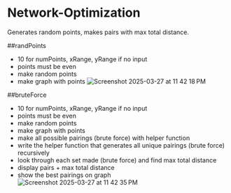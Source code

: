 # Network-Optimization

Generates random points, makes pairs with max total distance.

##randPoints
- 10 for numPoints, xRange, yRange if no input
- points must be even
- make random points
- make graph with points
![Screenshot 2025-03-27 at 11 42 18 PM](https://github.com/user-attachments/assets/dfbb2514-e76c-43be-807a-58a706660a95)

##bruteForce
- 10 for numPoints, xRange, yRange if no input
- points must be even
- make random points
- make graph with points
- make all possible pairings (brute force) with helper function
- write the helper function that generates all unique pairings (brute force) recursively
- look through each set made (brute force) and find max total distance
- display pairs + max total distance
- show the best pairings on graph
![Screenshot 2025-03-27 at 11 42 35 PM](https://github.com/user-attachments/assets/53107d38-1331-4a37-b3f7-51df9a78d927)
